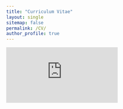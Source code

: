 ```yaml
---
title: "Curriculum Vitae"
layout: single
sitemap: false
permalink: /CV/
author_profile: true
---
```


<embed src="https://github.com/JunjunZhangJX/JunjunZhangJX.github.io/blob/master/assets/images/Junjun1_CV.pdf" />



<!-- <div id="adobe-dc-view" style="width: 800px;"></div>
<script src="https://documentcloud.adobe.com/view-sdk/viewer.js"></script>
<script type="text/javascript">
	document.addEventListener("adobe_dc_view_sdk.ready", function(){ 
		var adobeDCView = new AdobeDC.View({clientId: "60f1c40821eb48a4982de99d974ca9a8", divId: "adobe-dc-view"});
		adobeDCView.previewFile({
			content:{location: {url: "https://github.com/JunjunZhangJX/JunjunZhangJX.github.io/blob/master/assets/images/Junjun1_CV.pdf"}},
			metaData:{fileName: "Junjun1_CV.pdf"}
		}, {embedMode: "IN_LINE"});
	});
</script> -->
